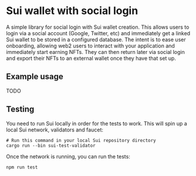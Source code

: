 # Sui wallet with social login

A simple library for social login with Sui wallet creation. This allows users to login via a social account (Google, Twitter, etc) and immediately get a linked Sui wallet to be stored in a configured database. The intent is to ease user onboarding, allowing web2 users to interact with your application and immediately start earning NFTs. They can then return later via social login and export their NFTs to an external wallet once they have that set up.

## Example usage

TODO

## Testing

You need to run Sui locally in order for the tests to work. This will spin up a local Sui network, validators and faucet:

```
# Run this command in your local Sui repository directory
cargo run --bin sui-test-validator
```

Once the network is running, you can run the tests:

```
npm run test
```
